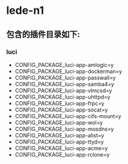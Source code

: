 # lede-n1
## 包含的插件目录如下:
### luci
* CONFIG_PACKAGE_luci-app-amlogic=y
* CONFIG_PACKAGE_luci-app-dockerman=y
* CONFIG_PACKAGE_luci-app-passwall=y
* CONFIG_PACKAGE_luci-app-samba4=y
* CONFIG_PACKAGE_luci-app-vlmcsd=y
* CONFIG_PACKAGE_luci-app-uhttpd=y
* CONFIG_PACKAGE_luci-app-frpc=y
* CONFIG_PACKAGE_luci-app-socat=y
* CONFIG_PACKAGE_luci-app-cifs-mount=y
* CONFIG_PACKAGE_luci-app-wol=y
* CONFIG_PACKAGE_luci-app-mosdns=y
* CONFIG_PACKAGE_luci-app-alist=y
* CONFIG_PACKAGE_luci-app-ttyd=y
* CONFIG_PACKAGE_luci-app-acme=y
* CONFIG_PACKAGE_luci-app-rclone=y
